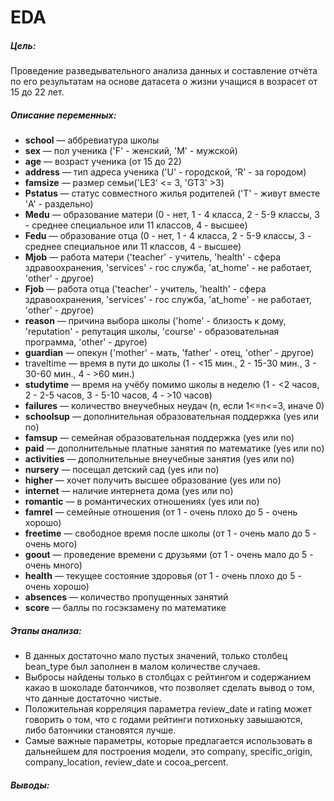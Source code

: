 # EDA 

##### Цель:

  Проведение разведывательного анализа данных и составление отчёта по его результатам на основе датасета о жизни учащися в возрасет от 15 до 22 лет. 
  
##### Описание переменных:
- **school** — аббревиатура школы
- **sex** — пол ученика ('F' - женский, 'M' - мужской)
- **age** — возраст ученика (от 15 до 22)
- **address** — тип адреса ученика ('U' - городской, 'R' - за городом)
- **famsize** — размер семьи('LE3' <= 3, 'GT3' >3)
- **Pstatus** — статус совместного жилья родителей ('T' - живут вместе 'A' - раздельно)
- **Medu** — образование матери (0 - нет, 1 - 4 класса, 2 - 5-9 классы, 3 - среднее специальное или 11 классов, 4 - высшее) 
- **Fedu** — образование отца (0 - нет, 1 - 4 класса, 2 - 5-9 классы, 3 - среднее специальное или 11 классов, 4 - высшее)
- **Mjob** — работа матери ('teacher' - учитель, 'health' - сфера здравоохранения, 'services' - гос служба, 'at_home' - не работает, 'other' - другое)
- **Fjob** — работа отца ('teacher' - учитель, 'health' - сфера здравоохранения, 'services' - гос служба, 'at_home' - не работает, 'other' - другое)
- **reason** — причина выбора школы ('home' - близость к дому, 'reputation' - репутация школы, 'course' - образовательная программа, 'other' - другое)
- **guardian** — опекун ('mother' - мать, 'father' - отец, 'other' - другое)
- traveltime — время в пути до школы (1 - <15 мин., 2 - 15-30 мин., 3 - 30-60 мин., 4 - >60 мин.)
- **studytime** — время на учёбу помимо школы в неделю (1 - <2 часов, 2 - 2-5 часов, 3 - 5-10 часов, 4 - >10 часов)
- **failures** — количество внеучебных неудач (n, если 1<=n<=3, иначе 0)
- **schoolsup** — дополнительная образовательная поддержка (yes или no)
- **famsup** — семейная образовательная поддержка (yes или no)
- **paid** — дополнительные платные занятия по математике (yes или no)
- **activities** — дополнительные внеучебные занятия (yes или no)
- **nursery** — посещал детский сад (yes или no)
- **higher** — хочет получить высшее образование (yes или no)
- **internet** — наличие интернета дома (yes или no)
- **romantic** — в романтических отношениях (yes или no)
- **famrel** — семейные отношения (от 1 - очень плохо до 5 - очень хорошо)
- **freetime** — свободное время после школы (от 1 - очень мало до 5 - очень мого)
- **goout** — проведение времени с друзьями (от 1 - очень мало до 5 - очень много)
- **health** — текущее состояние здоровья (от 1 - очень плохо до 5 - очень хорошо)
- **absences** — количество пропущенных занятий
- **score** — баллы по госэкзамену по математике

##### Этапы анализа:
 - В данных достаточно мало пустых значений, только столбец bean_type был заполнен в малом количестве случаев.
 - Выбросы найдены только в столбцах с рейтингом и содержанием какао в шоколаде батончиков, что позволяет сделать вывод о том, что данные достаточно чистые.
 - Положительная корреляция параметра review_date и rating может говорить о том, что с годами рейтинги потихоньку завышаются, либо батончики становятся лучше.
 - Самые важные параметры, которые предлагается использовать в дальнейшем для построения модели, это company, specific_origin, company_location, review_date и cocoa_percent.

##### Выводы:







